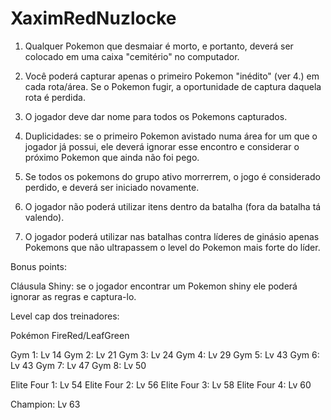 # XaximRedNuzlocke

1. Qualquer Pokemon que desmaiar é morto, e portanto, deverá ser colocado em uma caixa "cemitério" no computador.

2. Você poderá capturar apenas o primeiro Pokemon "inédito" (ver 4.) em cada rota/área. Se o Pokemon fugir, a oportunidade de captura daquela rota é perdida.

3. O jogador deve dar nome para todos os Pokemons capturados.

4. Duplicidades: se o primeiro Pokemon avistado numa área for um que o jogador já possui, ele deverá ignorar esse encontro e considerar o próximo Pokemon que ainda não foi pego.

5. Se todos os pokemons do grupo ativo morrerrem, o jogo é considerado perdido, e deverá ser iniciado novamente.

6. O jogador não poderá utilizar itens dentro da batalha (fora da batalha tá valendo).

7. O jogador poderá utilizar nas batalhas contra líderes de ginásio apenas Pokemons que não ultrapassem o level do Pokemon mais forte do líder.

Bonus points:

Cláusula Shiny: se o jogador encontrar um Pokemon shiny ele poderá ignorar as regras e captura-lo.



Level cap dos treinadores:

Pokémon FireRed/LeafGreen

Gym 1: Lv 14
Gym 2: Lv 21
Gym 3: Lv 24
Gym 4: Lv 29
Gym 5: Lv 43
Gym 6: Lv 43
Gym 7: Lv 47
Gym 8: Lv 50

Elite Four 1: Lv 54
Elite Four 2: Lv 56
Elite Four 3: Lv 58
Elite Four 4: Lv 60

Champion: Lv 63
